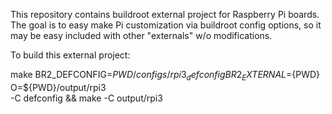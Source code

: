 This repository contains buildroot external project for
Raspberry Pi boards. The goal is to easy make Pi customization
via buildroot config options, so it may be easy included with
other "externals" w/o modifications.

To build this external project:

make BR2_DEFCONFIG=${PWD}/configs/rpi3_defconfig BR2_EXTERNAL=${PWD} O=${PWD}/output/rpi3 \
        -C <path to the buildroot> defconfig && make -C output/rpi3
